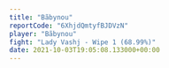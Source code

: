 ```yaml
---
title: "Bãbynou"
reportCode: "6XhjdQmtyfBJDVzN"
player: "Bãbynou"
fight: "Lady Vashj - Wipe 1 (68.99%)"
date: 2021-10-03T19:05:08.133000+00:00
---
```


